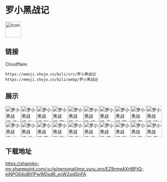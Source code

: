 # 罗小黑战记
<img src="https://emoji.shojo.cn/bili/src/罗小黑战记/icon.png" width="50" height="50" alt="icon">

## 链接
Cloudflare:
```
https://emoji.shojo.cn/bili/src/罗小黑战记
https://emoji.shojo.cn/bili/webp/罗小黑战记
```
## 展示
<img src="https://emoji.shojo.cn/bili/src/罗小黑战记/罗小黑战记-棒棒.png" width="50" height="50" alt="罗小黑战记-棒棒"><img src="https://emoji.shojo.cn/bili/src/罗小黑战记/罗小黑战记-比心.png" width="50" height="50" alt="罗小黑战记-比心"><img src="https://emoji.shojo.cn/bili/src/罗小黑战记/罗小黑战记-别惹我.png" width="50" height="50" alt="罗小黑战记-别惹我"><img src="https://emoji.shojo.cn/bili/src/罗小黑战记/罗小黑战记-困.png" width="50" height="50" alt="罗小黑战记-困"><img src="https://emoji.shojo.cn/bili/src/罗小黑战记/罗小黑战记-生气.png" width="50" height="50" alt="罗小黑战记-生气"><img src="https://emoji.shojo.cn/bili/src/罗小黑战记/罗小黑战记-听不懂.png" width="50" height="50" alt="罗小黑战记-听不懂"><img src="https://emoji.shojo.cn/bili/src/罗小黑战记/罗小黑战记-委屈.png" width="50" height="50" alt="罗小黑战记-委屈"><img src="https://emoji.shojo.cn/bili/src/罗小黑战记/罗小黑战记-吓.png" width="50" height="50" alt="罗小黑战记-吓"><img src="https://emoji.shojo.cn/bili/src/罗小黑战记/罗小黑战记-耶.png" width="50" height="50" alt="罗小黑战记-耶"><img src="https://emoji.shojo.cn/bili/src/罗小黑战记/罗小黑战记-疑问.png" width="50" height="50" alt="罗小黑战记-疑问"><img src="https://emoji.shojo.cn/bili/src/罗小黑战记/罗小黑战记-上号.png" width="50" height="50" alt="罗小黑战记-上号"><img src="https://emoji.shojo.cn/bili/src/罗小黑战记/罗小黑战记-馋馋.png" width="50" height="50" alt="罗小黑战记-馋馋"><img src="https://emoji.shojo.cn/bili/src/罗小黑战记/罗小黑战记-开心.png" width="50" height="50" alt="罗小黑战记-开心"><img src="https://emoji.shojo.cn/bili/src/罗小黑战记/罗小黑战记-冒泡.png" width="50" height="50" alt="罗小黑战记-冒泡"><img src="https://emoji.shojo.cn/bili/src/罗小黑战记/罗小黑战记-贴贴.png" width="50" height="50" alt="罗小黑战记-贴贴"><img src="https://emoji.shojo.cn/bili/src/罗小黑战记/罗小黑战记-偷看.png" width="50" height="50" alt="罗小黑战记-偷看"><img src="https://emoji.shojo.cn/bili/src/罗小黑战记/罗小黑战记-哇.png" width="50" height="50" alt="罗小黑战记-哇"><img src="https://emoji.shojo.cn/bili/src/罗小黑战记/罗小黑战记-偷笑.png" width="50" height="50" alt="罗小黑战记-偷笑"><img src="https://emoji.shojo.cn/bili/src/罗小黑战记/罗小黑战记-晚安.png" width="50" height="50" alt="罗小黑战记-晚安"><img src="https://emoji.shojo.cn/bili/src/罗小黑战记/罗小黑战记-无语.png" width="50" height="50" alt="罗小黑战记-无语">

## 下载地址

https://shamiko-my.sharepoint.com/:u:/g/personal/img_yuru_pro/EZ9rmpAXrtBFtQ-ejNPG64oBIt1PwWDsdR_ecW2sjdSnFA